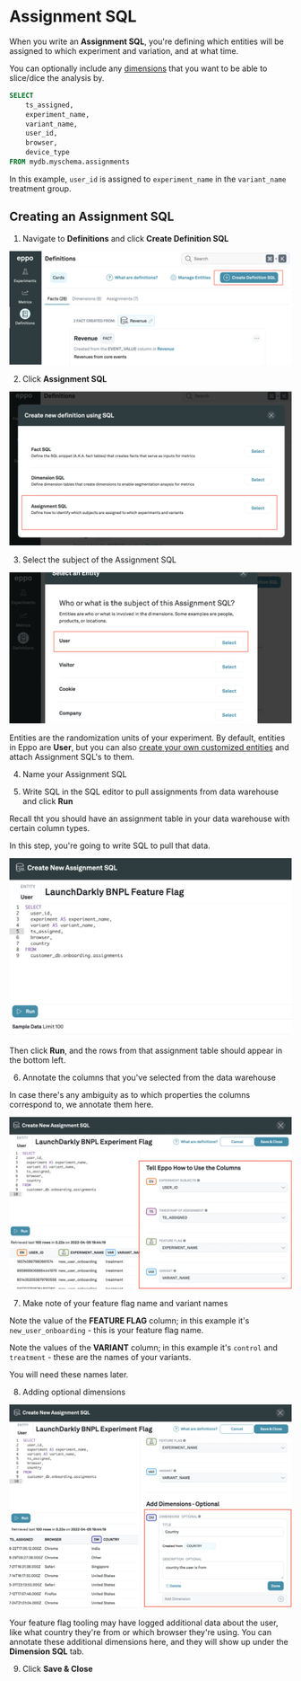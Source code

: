 # Assignment SQL

When you write an **Assignment SQL**, you're defining which entities will be assigned to which experiment and variation, and at what time.

You can optionally include any [dimensions](./dimension-sql.md) that you want to be able to slice/dice the analysis by.

```sql
SELECT
    ts_assigned,
    experiment_name,
    variant_name,
    user_id,
    browser,
    device_type
FROM mydb.myschema.assignments
```

In this example, `user_id` is assigned to `experiment_name` in the `variant_name` treatment group.

## Creating an Assignment SQL

1. Navigate to **Definitions** and click **Create Definition SQL**

![Create Definition SQL](../../../static//img/building-experiments/create-definition-sql.png)

2. Click **Assignment SQL**

![Create Assignment SQL](../../../static//img/building-experiments/create-assignment-sql.png)

3. Select the subject of the Assignment SQL

![Select user as entity](../../../static//img/building-experiments/select-user-as-entity.png)

Entities are the randomization units of your experiment. By default, entities in Eppo are **User**, but you can also [create your own customized entities](../../building-experiments/entities.md) and attach Assignment SQL's to them.

4. Name your Assignment SQL

5. Write SQL in the SQL editor to pull assignments from data warehouse and click **Run**

Recall tht you should have an assignment table in your data warehouse with certain column types.

In this step, you're going to write SQL to pull that data.

![Write Assignment SQL Query](../../../static//img/building-experiments/add-assignment-sql-query.png)

Then click **Run**, and the rows from that assignment table should appear in the bottom left.

6. Annotate the columns that you've selected from the data warehouse

In case there's any ambiguity as to which properties the columns correspond to, we annotate them here.

![Annotate assignment SQL columns](../../../static//img/building-experiments/annotate-assignment-sql-columns.png)

7. Make note of your feature flag name and variant names

Note the value of the **FEATURE FLAG** column; in this example it's `new_user_onboarding` - this is your feature flag name.

Note the values of the **VARIANT** column; in this example it's `control` and `treatment` - these are the names of your variants.

You will need these names later.

8. Adding optional dimensions

![Add Assignment SQL Dimensions](../../../static//img/building-experiments/add-assignment-sql-dimensions.png)

Your feature flag tooling may have logged additional data about the user, like what country they're from or which browser they're using. You can annotate these additional dimensions here, and they will show up under the **Dimension SQL** tab.

<!-- <img src="https://firebasestorage.googleapis.com/v0/b/eppo-documentation-images.appspot.com/o/add-assignment-sql-dimensions.png?alt=media&token=dfd583db-4ea7-4013-b5fc-d90612118738" width="500" height="200"/> -->

9. Click **Save & Close**
